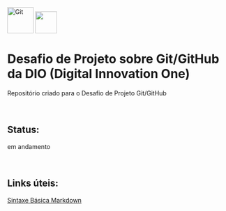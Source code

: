 <div>
  <img src="https://cdn.jsdelivr.net/gh/devicons/devicon/icons/git/git-plain-wordmark.svg" alt="Git" width="60" height="60"/>    
            <img src="https://encrypted-tbn0.gstatic.com/images?q=tbn:ANd9GcQZWM9na5PcnybjMC5TB08Hm-0OKJt62f5dF14zPa14oqKJQpd6fIshZSYknt7fhUnr9q8&usqp=CAU" width="50" height="50" />         
</div>

# Desafio de Projeto sobre Git/GitHub da DIO (Digital Innovation One)
Repositório criado para o Desafio de Projeto Git/GitHub
<br><br><br>
## Status: 
em andamento
<br><br><br>
## Links úteis:
[Sintaxe Básica Markdown](https://www.markdownguide.org/basic-syntax/)
